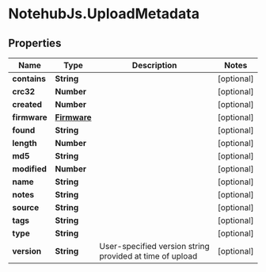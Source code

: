 # NotehubJs.UploadMetadata

## Properties

| Name         | Type                        | Description                                              | Notes      |
| ------------ | --------------------------- | -------------------------------------------------------- | ---------- |
| **contains** | **String**                  |                                                          | [optional] |
| **crc32**    | **Number**                  |                                                          | [optional] |
| **created**  | **Number**                  |                                                          | [optional] |
| **firmware** | [**Firmware**](Firmware.md) |                                                          | [optional] |
| **found**    | **String**                  |                                                          | [optional] |
| **length**   | **Number**                  |                                                          | [optional] |
| **md5**      | **String**                  |                                                          | [optional] |
| **modified** | **Number**                  |                                                          | [optional] |
| **name**     | **String**                  |                                                          | [optional] |
| **notes**    | **String**                  |                                                          | [optional] |
| **source**   | **String**                  |                                                          | [optional] |
| **tags**     | **String**                  |                                                          | [optional] |
| **type**     | **String**                  |                                                          | [optional] |
| **version**  | **String**                  | User-specified version string provided at time of upload | [optional] |
